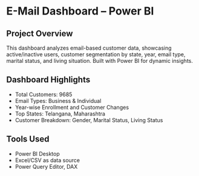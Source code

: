 #  E-Mail Dashboard – Power BI

##  Project Overview
This dashboard analyzes email-based customer data, showcasing active/inactive users, customer segmentation by state, year, email type, marital status, and living situation. Built with Power BI for dynamic insights.

##  Dashboard Highlights
-  Total Customers: 9685
-  Email Types: Business & Individual
-  Year-wise Enrollment and Customer Changes
-  Top States: Telangana, Maharashtra
-  Customer Breakdown: Gender, Marital Status, Living Status

##  Tools Used
- Power BI Desktop
- Excel/CSV  as data source
- Power Query Editor, DAX


